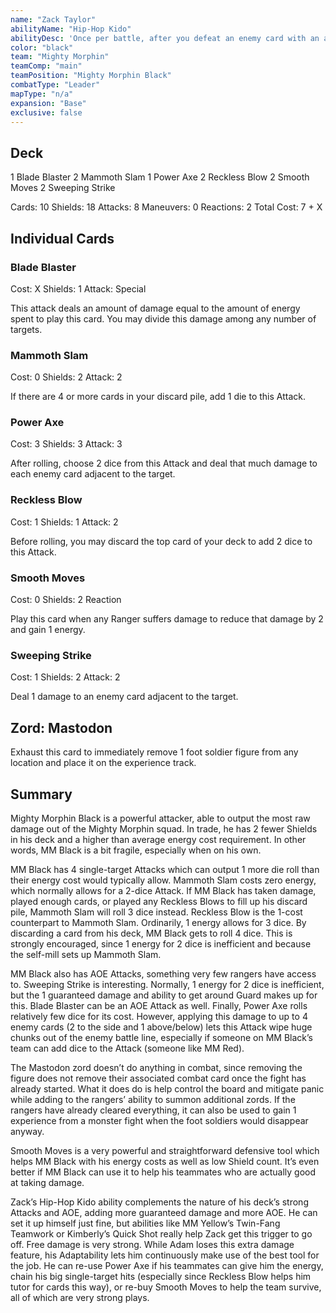```yaml
---
name: "Zack Taylor"
abilityName: "Hip-Hop Kido"
abilityDesc: 'Once per battle, after you defeat an enemy card with an attack, you may deal 1 "Damage" to another enemy card adjacent to your target.'
color: "black"
team: "Mighty Morphin"
teamComp: "main"
teamPosition: "Mighty Morphin Black"
combatType: "Leader"
mapType: "n/a"
expansion: "Base"
exclusive: false
---
```


## Deck

1 Blade Blaster 2 Mammoth Slam 1 Power Axe 2 Reckless Blow 2 Smooth Moves 2 Sweeping Strike

Cards: 10 Shields: 18 Attacks: 8 Maneuvers: 0 Reactions: 2 Total Cost: 7 + X

## Individual Cards

### Blade Blaster

Cost: X Shields: 1 Attack: Special

This attack deals an amount of damage equal to the amount of energy spent to play this card. You may divide this damage among any number of targets.

### Mammoth Slam

Cost: 0 Shields: 2 Attack: 2

If there are 4 or more cards in your discard pile, add 1 die to this Attack.

### Power Axe

Cost: 3 Shields: 3 Attack: 3

After rolling, choose 2 dice from this Attack and deal that much damage to each enemy card adjacent to the target.

### Reckless Blow

Cost: 1 Shields: 1 Attack: 2

Before rolling, you may discard the top card of your deck to add 2 dice to this Attack.

### Smooth Moves

Cost: 0 Shields: 2 Reaction

Play this card when any Ranger suffers damage to reduce that damage by 2 and gain 1 energy.

### Sweeping Strike

Cost: 1 Shields: 2 Attack: 2

Deal 1 damage to an enemy card adjacent to the target.

## Zord: Mastodon

Exhaust this card to immediately remove 1 foot soldier figure from any location and place it on the experience track.

## Summary

Mighty Morphin Black is a powerful attacker, able to output the most raw damage out of the Mighty Morphin squad. In trade, he has 2 fewer Shields in his deck and a higher than average energy cost requirement. In other words, MM Black is a bit fragile, especially when on his own.

MM Black has 4 single-target Attacks which can output 1 more die roll than their energy cost would typically allow. Mammoth Slam costs zero energy, which normally allows for a 2-dice Attack. If MM Black has taken damage, played enough cards, or played any Reckless Blows to fill up his discard pile, Mammoth Slam will roll 3 dice instead. Reckless Blow is the 1-cost counterpart to Mammoth Slam. Ordinarily, 1 energy allows for 3 dice. By discarding a card from his deck, MM Black gets to roll 4 dice. This is strongly encouraged, since 1 energy for 2 dice is inefficient and because the self-mill sets up Mammoth Slam.

MM Black also has AOE Attacks, something very few rangers have access to. Sweeping Strike is interesting. Normally, 1 energy for 2 dice is inefficient, but the 1 guaranteed damage and ability to get around Guard makes up for this. Blade Blaster can be an AOE Attack as well. Finally, Power Axe rolls relatively few dice for its cost. However, applying this damage to up to 4 enemy cards (2 to the side and 1 above/below) lets this Attack wipe huge chunks out of the enemy battle line, especially if someone on MM Black’s team can add dice to the Attack (someone like MM Red).

The Mastodon zord doesn’t do anything in combat, since removing the figure does not remove their associated combat card once the fight has already started. What it does do is help control the board and mitigate panic while adding to the rangers’ ability to summon additional zords. If the rangers have already cleared everything, it can also be used to gain 1 experience from a monster fight when the foot soldiers would disappear anyway.

Smooth Moves is a very powerful and straightforward defensive tool which helps MM Black with his energy costs as well as low Shield count. It’s even better if MM Black can use it to help his teammates who are actually good at taking damage.

Zack’s Hip-Hop Kido ability complements the nature of his deck’s strong Attacks and AOE, adding more guaranteed damage and more AOE. He can set it up himself just fine, but abilities like MM Yellow’s Twin-Fang Teamwork or Kimberly’s Quick Shot really help Zack get this trigger to go off. Free damage is very strong. While Adam loses this extra damage feature, his Adaptability lets him continuously make use of the best tool for the job. He can re-use Power Axe if his teammates can give him the energy, chain his big single-target hits (especially since Reckless Blow helps him tutor for cards this way), or re-buy Smooth Moves to help the team survive, all of which are very strong plays.

<!--stackedit_data:
eyJoaXN0b3J5IjpbMTU2MjY0MDE0N119
-->
